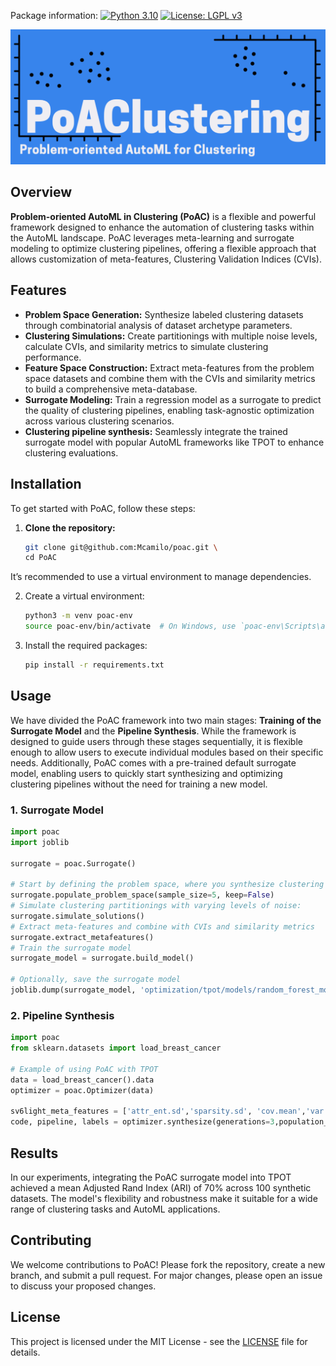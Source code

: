 Package information: [![Python 3.10](https://img.shields.io/badge/python-3.10.7-blue.svg)](https://www.python.org/downloads/release/python-3107/)
[![License: LGPL v3](https://img.shields.io/badge/license-LGPL%20v3-blue.svg)](http://www.gnu.org/licenses/lgpl-3.0)

<p align="center">
<img src="https://raw.githubusercontent.com/Mcamilo/poac/master/images/poac-logo.png" width=800 />
</p>


## Overview

**Problem-oriented AutoML in Clustering (PoAC)** is a flexible and powerful framework designed to enhance the automation of clustering tasks within the AutoML landscape. PoAC leverages meta-learning and surrogate modeling to optimize clustering pipelines, offering a flexible approach that allows customization of meta-features, Clustering Validation Indices (CVIs).

## Features

- **Problem Space Generation:** Synthesize labeled clustering datasets through combinatorial analysis of dataset archetype parameters.
- **Clustering Simulations:** Create partitionings with multiple noise levels, calculate CVIs, and similarity metrics to simulate clustering performance.
- **Feature Space Construction:** Extract meta-features from the problem space datasets and combine them with the CVIs and similarity metrics to build a comprehensive meta-database.
- **Surrogate Modeling:** Train a regression model as a surrogate to predict the quality of clustering pipelines, enabling task-agnostic optimization across various clustering scenarios.
- **Clustering pipeline synthesis:** Seamlessly integrate the trained surrogate model with popular AutoML frameworks like TPOT to enhance clustering evaluations.

## Installation

To get started with PoAC, follow these steps:

1. **Clone the repository:**

   ```bash
   git clone git@github.com:Mcamilo/poac.git \
   cd PoAC
   ```

It’s recommended to use a virtual environment to manage dependencies.

2. Create a virtual environment:
    ```bash
    python3 -m venv poac-env
    source poac-env/bin/activate  # On Windows, use `poac-env\Scripts\activate`
    ```
3. Install the required packages:
    ```bash
    pip install -r requirements.txt
    ```

## Usage
We have divided the PoAC framework into two main stages: **Training of the Surrogate Model** and the **Pipeline Synthesis**. While the framework is designed to guide users through these stages sequentially, it is flexible enough to allow users to execute individual modules based on their specific needs. Additionally, PoAC comes with a pre-trained default surrogate model, enabling users to quickly start synthesizing and optimizing clustering pipelines without the need for training a new model.

### 1. Surrogate Model

```python
import poac
import joblib

surrogate = poac.Surrogate()

# Start by defining the problem space, where you synthesize clustering datasets:
surrogate.populate_problem_space(sample_size=5, keep=False)
# Simulate clustering partitionings with varying levels of noise:
surrogate.simulate_solutions()
# Extract meta-features and combine with CVIs and similarity metrics
surrogate.extract_metafeatures()
# Train the surrogate model
surrogate_model = surrogate.build_model()

# Optionally, save the surrogate model
joblib.dump(surrogate_model, 'optimization/tpot/models/random_forest_model.joblib')
```


### 2. Pipeline Synthesis

```python
import poac
from sklearn.datasets import load_breast_cancer

# Example of using PoAC with TPOT
data = load_breast_cancer().data
optimizer = poac.Optimizer(data)

sv6light_meta_features = ['attr_ent.sd','sparsity.sd', 'cov.mean','var.mean','eigenvalues.mean','sparsity.mean', 'wg_dist.sd', 'iq_range.mean','sil','dbs']
code, pipeline, labels = optimizer.synthesize(generations=3,population_size=5,meta_features=sv6light_meta_features)
```

## Results

In our experiments, integrating the PoAC surrogate model into TPOT achieved a mean Adjusted Rand Index (ARI) of 70% across 100 synthetic datasets. The model's flexibility and robustness make it suitable for a wide range of clustering tasks and AutoML applications.

## Contributing

We welcome contributions to PoAC! Please fork the repository, create a new branch, and submit a pull request. For major changes, please open an issue to discuss your proposed changes.

## License

This project is licensed under the MIT License - see the [LICENSE](LICENSE) file for details.
